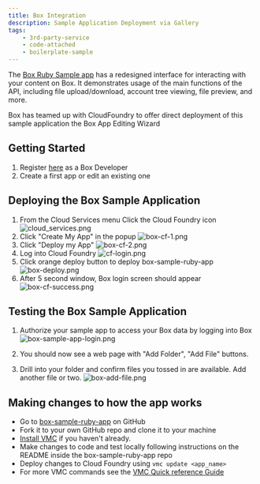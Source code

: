 ```yaml
---
title: Box Integration
description: Sample Application Deployment via Gallery
tags:
    - 3rd-party-service
    - code-attached
    - boilerplate-sample
---
```


The [Box Ruby Sample app](https://github.com/cloudfoundry-samples/box-sample-ruby-app) has a redesigned interface for interacting with your content on Box.
It demonstrates usage of the main functions of the API, including file upload/download,
account tree viewing, file preview, and more.

Box has teamed up with CloudFoundry to offer direct deployment of this sample application the Box App Editing Wizard

## Getting Started
1. Register [here](http://www.box.net/developers/services) as a Box Developer
2. Create a first app or edit an existing one

## Deploying the Box Sample Application
1. From the Cloud Services menu Click the Cloud Foundry icon
  ![cloud_services.png](/images/screenshots/box/cloud_services.png)
2. Click "Create My App" in the popup
  ![box-cf-1.png](/images/screenshots/box/box-cf-1.png)
3. Click "Deploy my App"
  ![box-cf-2.png](/images/screenshots/box/box-cf-2.png)
4. Log into Cloud Foundry
  ![cf-login.png](/images/screenshots/box/cf-login.png)
5. Click orange deploy button to deploy box-sample-ruby-app
  ![box-deploy.png](/images/screenshots/box/box-deploy.png)
6. After 5 second window, Box login screen should appear
  ![box-cf-success.png](/images/screenshots/box/box-cf-success.png)

## Testing the Box Sample Application
1. Authorize your sample app to access your Box data by logging into Box
  ![box-sample-app-login.png](/images/screenshots/box/box-sample-app-login.png)

2. You should now see a web page with "Add Folder", "Add File" buttons.
3. Drill into your folder and confirm files you tossed in are available. Add another file or two.
  ![box-add-file.png](/images/screenshots/box/box-add-file.png)

## Making changes to how the app works

* Go to [box-sample-ruby-app](https://github.com/cloudfoundry-samples/box-sample-ruby-app) on GitHub
* Fork it to your own GitHub repo and clone it to your machine
* [Install VMC](/tools/vmc/installing-vmc.html) if you haven't already.
* Make changes to code and test locally following instructions on the README inside the box-sample-ruby-app repo
* Deploy changes to Cloud Foundry using `vmc update <app_name>`
* For more VMC commands see the [VMC Quick reference Guide](/tools/vmc/vmc-quick-ref.html)
